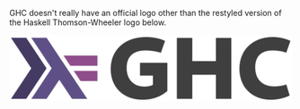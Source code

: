 GHC doesn't really have an official logo other than the restyled version of the Haskell Thomson-Wheeler logo below.

![ghc-logo](uploads/02038438b98450180f0c759da59ef3f1/ghc-logo.png)